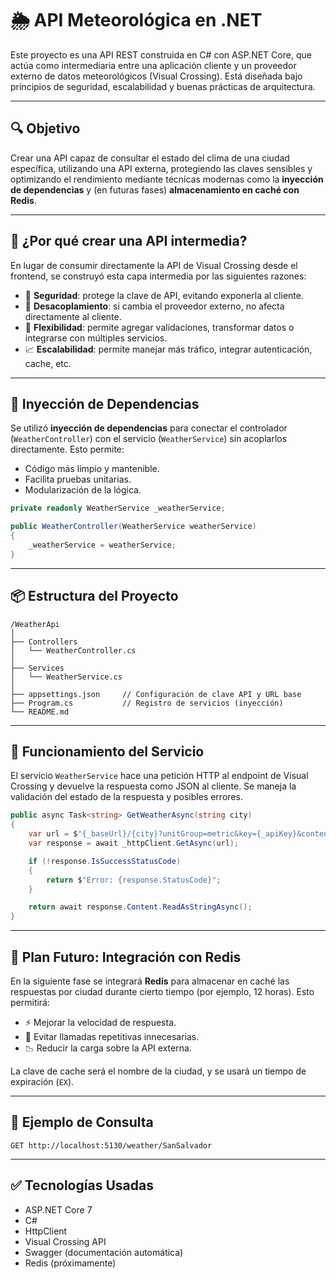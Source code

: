 # 🌦️ API Meteorológica en .NET

Este proyecto es una API REST construida en C# con ASP.NET Core, que actúa como intermediaria entre una aplicación cliente y un proveedor externo de datos meteorológicos (Visual Crossing). Está diseñada bajo principios de seguridad, escalabilidad y buenas prácticas de arquitectura.

---

## 🔍 Objetivo

Crear una API capaz de consultar el estado del clima de una ciudad específica, utilizando una API externa, protegiendo las claves sensibles y optimizando el rendimiento mediante técnicas modernas como la **inyección de dependencias** y (en futuras fases) **almacenamiento en caché con Redis**.

---

## 🧠 ¿Por qué crear una API intermedia?

En lugar de consumir directamente la API de Visual Crossing desde el frontend, se construyó esta capa intermedia por las siguientes razones:

- 🔐 **Seguridad**: protege la clave de API, evitando exponerla al cliente.
- 🧩 **Desacoplamiento**: si cambia el proveedor externo, no afecta directamente al cliente.
- 🔄 **Flexibilidad**: permite agregar validaciones, transformar datos o integrarse con múltiples servicios.
- 📈 **Escalabilidad**: permite manejar más tráfico, integrar autenticación, cache, etc.

---

## 🧩 Inyección de Dependencias

Se utilizó **inyección de dependencias** para conectar el controlador (`WeatherController`) con el servicio (`WeatherService`) sin acoplarlos directamente. Esto permite:

- Código más limpio y mantenible.
- Facilita pruebas unitarias.
- Modularización de la lógica.

```csharp
private readonly WeatherService _weatherService;

public WeatherController(WeatherService weatherService)
{
    _weatherService = weatherService;
}
```

---

## 📦 Estructura del Proyecto

```
/WeatherApi
│
├── Controllers
│   └── WeatherController.cs
│
├── Services
│   └── WeatherService.cs
│
├── appsettings.json     // Configuración de clave API y URL base
├── Program.cs           // Registro de servicios (inyección)
└── README.md
```

---

## 📡 Funcionamiento del Servicio

El servicio `WeatherService` hace una petición HTTP al endpoint de Visual Crossing y devuelve la respuesta como JSON al cliente. Se maneja la validación del estado de la respuesta y posibles errores.

```csharp
public async Task<string> GetWeatherAsync(string city)
{
    var url = $"{_baseUrl}/{city}?unitGroup=metric&key={_apiKey}&contentType=json";
    var response = await _httpClient.GetAsync(url);

    if (!response.IsSuccessStatusCode)
    {
        return $"Error: {response.StatusCode}";
    }

    return await response.Content.ReadAsStringAsync();
}
```

---

## 🔄 Plan Futuro: Integración con Redis

En la siguiente fase se integrará **Redis** para almacenar en caché las respuestas por ciudad durante cierto tiempo (por ejemplo, 12 horas). Esto permitirá:

- ⚡ Mejorar la velocidad de respuesta.
- 🔁 Evitar llamadas repetitivas innecesarias.
- 📉 Reducir la carga sobre la API externa.

La clave de cache será el nombre de la ciudad, y se usará un tiempo de expiración (`EX`).

---

## 🚀 Ejemplo de Consulta

```http
GET http://localhost:5130/weather/SanSalvador
```

---

## ✅ Tecnologías Usadas

- ASP.NET Core 7
- C#
- HttpClient
- Visual Crossing API
- Swagger (documentación automática)
- Redis (próximamente)

